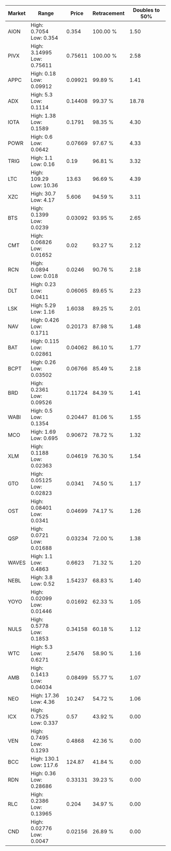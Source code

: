 | Market | Range | Price| Retracement | Doubles to 50% |
| --- | --- | --- | --- | --- |
| AION | High: 0.7054<br />Low: 0.354 | 0.354 | 100.00 % | 1.50 |
| PIVX | High: 3.14995<br />Low: 0.75611 | 0.75611 | 100.00 % | 2.58 |
| APPC | High: 0.18<br />Low: 0.09912 | 0.09921 | 99.89 % | 1.41 |
| ADX | High: 5.3<br />Low: 0.1114 | 0.14408 | 99.37 % | 18.78 |
| IOTA | High: 1.38<br />Low: 0.1589 | 0.1791 | 98.35 % | 4.30 |
| POWR | High: 0.6<br />Low: 0.0642 | 0.07669 | 97.67 % | 4.33 |
| TRIG | High: 1.1<br />Low: 0.16 | 0.19 | 96.81 % | 3.32 |
| LTC | High: 109.29<br />Low: 10.36 | 13.63 | 96.69 % | 4.39 |
| XZC | High: 30.7<br />Low: 4.17 | 5.606 | 94.59 % | 3.11 |
| BTS | High: 0.1399<br />Low: 0.0239 | 0.03092 | 93.95 % | 2.65 |
| CMT | High: 0.06826<br />Low: 0.01652 | 0.02 | 93.27 % | 2.12 |
| RCN | High: 0.0894<br />Low: 0.018 | 0.0246 | 90.76 % | 2.18 |
| DLT | High: 0.23<br />Low: 0.0411 | 0.06065 | 89.65 % | 2.23 |
| LSK | High: 5.29<br />Low: 1.16 | 1.6038 | 89.25 % | 2.01 |
| NAV | High: 0.426<br />Low: 0.1711 | 0.20173 | 87.98 % | 1.48 |
| BAT | High: 0.115<br />Low: 0.02861 | 0.04062 | 86.10 % | 1.77 |
| BCPT | High: 0.26<br />Low: 0.03502 | 0.06766 | 85.49 % | 2.18 |
| BRD | High: 0.2361<br />Low: 0.09526 | 0.11724 | 84.39 % | 1.41 |
| WABI | High: 0.5<br />Low: 0.1354 | 0.20447 | 81.06 % | 1.55 |
| MCO | High: 1.69<br />Low: 0.695 | 0.90672 | 78.72 % | 1.32 |
| XLM | High: 0.1188<br />Low: 0.02363 | 0.04619 | 76.30 % | 1.54 |
| GTO | High: 0.05125<br />Low: 0.02823 | 0.0341 | 74.50 % | 1.17 |
| OST | High: 0.08401<br />Low: 0.0341 | 0.04699 | 74.17 % | 1.26 |
| QSP | High: 0.0721<br />Low: 0.01688 | 0.03234 | 72.00 % | 1.38 |
| WAVES | High: 1.1<br />Low: 0.4863 | 0.6623 | 71.32 % | 1.20 |
| NEBL | High: 3.8<br />Low: 0.52 | 1.54237 | 68.83 % | 1.40 |
| YOYO | High: 0.02099<br />Low: 0.01446 | 0.01692 | 62.33 % | 1.05 |
| NULS | High: 0.5778<br />Low: 0.1853 | 0.34158 | 60.18 % | 1.12 |
| WTC | High: 5.3<br />Low: 0.6271 | 2.5476 | 58.90 % | 1.16 |
| AMB | High: 0.1413<br />Low: 0.04034 | 0.08499 | 55.77 % | 1.07 |
| NEO | High: 17.36<br />Low: 4.36 | 10.247 | 54.72 % | 1.06 |
| ICX | High: 0.7525<br />Low: 0.337 | 0.57 | 43.92 % | 0.00 |
| VEN | High: 0.7495<br />Low: 0.1293 | 0.4868 | 42.36 % | 0.00 |
| BCC | High: 130.1<br />Low: 117.6 | 124.87 | 41.84 % | 0.00 |
| RDN | High: 0.36<br />Low: 0.28686 | 0.33131 | 39.23 % | 0.00 |
| RLC | High: 0.2386<br />Low: 0.13965 | 0.204 | 34.97 % | 0.00 |
| CND | High: 0.02776<br />Low: 0.0047 | 0.02156 | 26.89 % | 0.00 |
